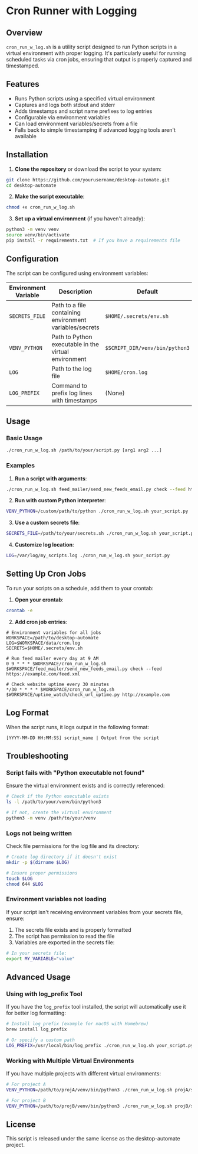 # Cron Runner with Logging

## Overview

`cron_run_w_log.sh` is a utility script designed to run Python scripts in a virtual environment with proper logging. It's particularly useful for running scheduled tasks via cron jobs, ensuring that output is properly captured and timestamped.

## Features

- Runs Python scripts using a specified virtual environment
- Captures and logs both stdout and stderr
- Adds timestamps and script name prefixes to log entries
- Configurable via environment variables
- Can load environment variables/secrets from a file
- Falls back to simple timestamping if advanced logging tools aren't available

## Installation

1. **Clone the repository** or download the script to your system:

```bash
git clone https://github.com/yourusername/desktop-automate.git
cd desktop-automate
```

2. **Make the script executable**:

```bash
chmod +x cron_run_w_log.sh
```

3. **Set up a virtual environment** (if you haven't already):

```bash
python3 -m venv venv
source venv/bin/activate
pip install -r requirements.txt  # If you have a requirements file
```

## Configuration

The script can be configured using environment variables:

| Environment Variable | Description | Default |
|---------------------|-------------|---------|
| `SECRETS_FILE` | Path to a file containing environment variables/secrets | `$HOME/.secrets/env.sh` |
| `VENV_PYTHON` | Path to Python executable in the virtual environment | `$SCRIPT_DIR/venv/bin/python3` |
| `LOG` | Path to the log file | `$HOME/cron.log` |
| `LOG_PREFIX` | Command to prefix log lines with timestamps | (None) |

## Usage

### Basic Usage

```bash
./cron_run_w_log.sh /path/to/your/script.py [arg1 arg2 ...]
```

### Examples

1. **Run a script with arguments**:

```bash
./cron_run_w_log.sh feed_mailer/send_new_feeds_email.py check --feed https://example.com/feed.xml
```

2. **Run with custom Python interpreter**:

```bash
VENV_PYTHON=/custom/path/to/python ./cron_run_w_log.sh your_script.py
```

3. **Use a custom secrets file**:

```bash
SECRETS_FILE=/path/to/your/secrets.sh ./cron_run_w_log.sh your_script.py
```

4. **Customize log location**:

```bash
LOG=/var/log/my_scripts.log ./cron_run_w_log.sh your_script.py
```

## Setting Up Cron Jobs

To run your scripts on a schedule, add them to your crontab:

1. **Open your crontab**:

```bash
crontab -e
```

2. **Add cron job entries**:

```
# Environment variables for all jobs
WORKSPACE=/path/to/desktop-automate
LOG=$WORKSPACE/data/cron.log
SECRETS=$HOME/.secrets/env.sh

# Run feed mailer every day at 9 AM
0 9 * * * $WORKSPACE/cron_run_w_log.sh $WORKSPACE/feed_mailer/send_new_feeds_email.py check --feed https://example.com/feed.xml

# Check website uptime every 30 minutes
*/30 * * * * $WORKSPACE/cron_run_w_log.sh $WORKSPACE/uptime_watch/check_url_uptime.py http://example.com
```

## Log Format

When the script runs, it logs output in the following format:

```
[YYYY-MM-DD HH:MM:SS] script_name | Output from the script
```

## Troubleshooting

### Script fails with "Python executable not found"

Ensure the virtual environment exists and is correctly referenced:

```bash
# Check if the Python executable exists
ls -l /path/to/your/venv/bin/python3

# If not, create the virtual environment
python3 -m venv /path/to/your/venv
```

### Logs not being written

Check file permissions for the log file and its directory:

```bash
# Create log directory if it doesn't exist
mkdir -p $(dirname $LOG)

# Ensure proper permissions
touch $LOG
chmod 644 $LOG
```

### Environment variables not loading

If your script isn't receiving environment variables from your secrets file, ensure:

1. The secrets file exists and is properly formatted
2. The script has permission to read the file
3. Variables are exported in the secrets file:

```bash
# In your secrets file:
export MY_VARIABLE="value"
```

## Advanced Usage

### Using with log_prefix Tool

If you have the `log_prefix` tool installed, the script will automatically use it for better log formatting:

```bash
# Install log_prefix (example for macOS with Homebrew)
brew install log_prefix

# Or specify a custom path
LOG_PREFIX=/usr/local/bin/log_prefix ./cron_run_w_log.sh your_script.py
```

### Working with Multiple Virtual Environments

If you have multiple projects with different virtual environments:

```bash
# For project A
VENV_PYTHON=/path/to/projA/venv/bin/python3 ./cron_run_w_log.sh projA/script.py

# For project B
VENV_PYTHON=/path/to/projB/venv/bin/python3 ./cron_run_w_log.sh projB/script.py
```

## License

This script is released under the same license as the desktop-automate project.